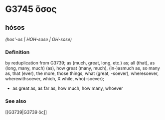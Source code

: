 # G3745 ὅσος

## hósos

_(hos'-os | HOH-sose | OH-sose)_

### Definition

by reduplication from G3739; as (much, great, long, etc.) as; all (that), as (long, many, much) (as), how great (many, much), (in-)asmuch as, so many as, that (ever), the more, those things, what (great, -soever), wheresoever, wherewithsoever, which, X while, who(-soever); 

- as great as, as far as, how much, how many, whoever

### See also

[[G3739|G3739 ὅς]]
